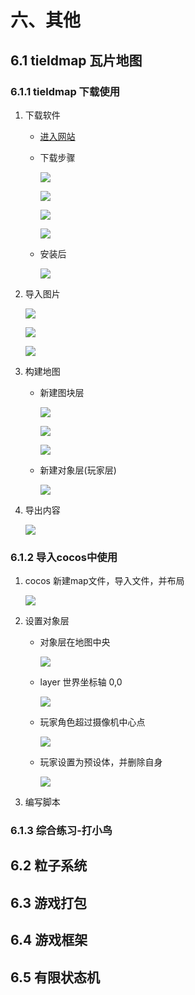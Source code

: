 # 六、其他

## 6.1 tieldmap 瓦片地图

### 6.1.1 tieldmap 下载使用 

1. 下载软件

    - [进入网站](https://www.mapeditor.org/)

    - 下载步骤

        ![](/application/cocos/base/171.png)

        ![](/application/cocos/base/172.png)

        ![](/application/cocos/base/173.png)

        ![](/application/cocos/base/174.png)

    - 安装后

        ![](/application/cocos/base/175.png)

2. 导入图片

    ![](/application/cocos/base/176.png)

    ![](/application/cocos/base/177.png)

    ![](/application/cocos/base/178.png)

3. 构建地图

    - 新建图块层

        ![](/application/cocos/base/179.png)

        ![](/application/cocos/base/180.png)

        ![](/application/cocos/base/181.png)

    - 新建对象层(玩家层)

        ![](/application/cocos/base/182.png)

4. 导出内容

    ![](/application/cocos/base/183.png)

### 6.1.2 导入cocos中使用

1. cocos 新建map文件，导入文件，并布局

    ![](/application/cocos/base/184.png)

2. 设置对象层

    - 对象层在地图中央

        ![](/application/cocos/base/185.png)
    - layer 世界坐标轴 0,0

        ![](/application/cocos/base/186.png)
    - 玩家角色超过摄像机中心点

        ![](/application/cocos/base/187.png)

    - 玩家设置为预设体，并删除自身

        ![](/application/cocos/base/187.png)

3. 编写脚本

    


### 6.1.3 综合练习-打小鸟



## 6.2 粒子系统

## 6.3 游戏打包

## 6.4 游戏框架

## 6.5 有限状态机

